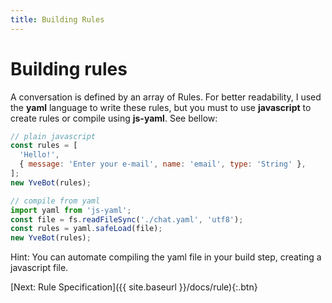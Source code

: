 ```yaml
---
title: Building Rules
---
```


# Building rules

A conversation is defined by an array of Rules. For better readability, I used the __yaml__ language to write these rules, but you must to use __javascript__ to create rules or compile using __js-yaml__. See bellow:

```javascript
// plain javascript
const rules = [
  'Hello!',
  { message: 'Enter your e-mail', name: 'email', type: 'String' },
];
new YveBot(rules);

// compile from yaml
import yaml from 'js-yaml';
const file = fs.readFileSync('./chat.yaml', 'utf8');
const rules = yaml.safeLoad(file);
new YveBot(rules);
```

Hint: You can automate compiling the yaml file in your build step, creating a javascript file.

[Next: Rule Specification]({{ site.baseurl }}/docs/rule){:.btn}
